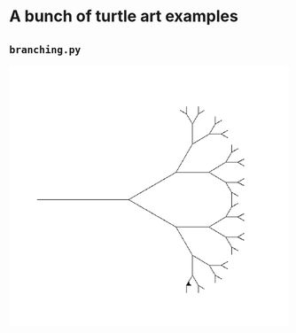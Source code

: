 # A bunch of turtle art examples

## `branching.py`

![branching example](img/branching.png "an example of recursion with turtle")
